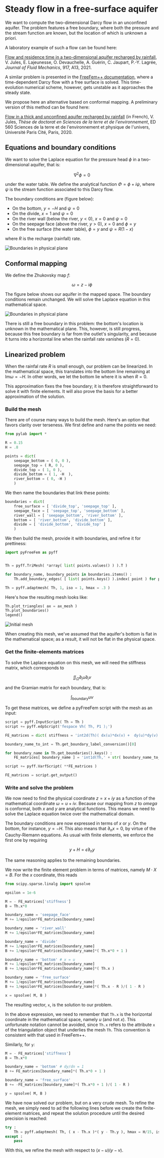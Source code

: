 # Steady flow in a free-surface aquifer

We want to compute the two-dimensional Darcy flow in an unconfined aquifer. The problem features a free boundary, where both the pressure and the stream function are known, but the location of which is unknown a priori.

A laboratory example of such a flow can be found here:

[Flow and residence time in a two-dimensional aquifer recharged by rainfall](https://hal.archives-ouvertes.fr/hal-03207646/document), V. Jules, E. Lajeunesse, O. Devauchelle, A. Guérin, C. Jaupart, P.-Y. Lagrée, *Journal of Fluid Mechanics*, 917, A13, 2021.

A similar problem is presented in the [FreeFem++ documentation](https://doc.freefem.org/models/free-boundary-problems.html), where a time-dependent Darcy flow with a free surface is solved. This time-evolution numerical scheme, however, gets unstable as it approaches the steady state.

We propose here an alternative based on conformal mapping. A preliminary version of this method can be found here:

[Flow in a thick and unconfined aquifer recharged by rainfall](https://u-paris.fr/theses/detail-dune-these/?id_these=4682) (in French), V. Jules,
*Thèse de doctorat en Sciences de la terre et de l'environnement*,
ED 560 Sciences de la terre et de l'environnement et physique de l'univers, Université Paris Cité, Paris, 2020.

## Equations and boundary conditions

We want to solve the Laplace equation for the pressure head $\phi$ in a two-dimensional aquifer, that is:

$$
\nabla^2 \phi = 0
$$

under the water table. We define the analytical function $\Phi=\phi + i \psi$, where $\psi$ is the stream function associated to this Darcy flow.

The boundary conditions are (figure below):

- On the bottom, $y = -H$ and $\psi=0$
- On the divide, $x = 1$ and $\psi=0$
- On the river wall (below the river, $y<0$), $x=0$ and $\psi=0$
- On the seepage face (above the river, $y>0$), $x=0$ and $\phi=y$
- On the free surface (the water table), $\phi = y$ and $\psi = R( 1 - x )$

where $R$ is the recharge (rainfall) rate.

![Boundaries in physical plane](../figures/aquifer_boundaries.svg)

## Conformal mapping

We define the Zhukovsky map $f$:

$$
\omega = z - i \phi
$$

The figure below shows our aquifer in the mapped space. The boundary conditions remain unchanged. We will solve the Laplace equation in this mathematical space.

![Boundaries in physical plane](../figures/aquifer_boundaries_mathematical_plane.svg)

There is still a free boundary in this problem: the bottom's location is unknown in the mathematical plane. This, however, is still progress, because this free boundary is far from the outlet's singularity, and because it turns into a horizontal line when the rainfall rate vanishes ($R=0$).

## Linearized problem

When the rainfal rate $R$ is small enough, our problem can be linearized. In the mathematical space, this translates into the bottom line remaining at $\mathrm{Im} \omega = - H$. In other words, we let the bottom lie where it is when $R=0$.

This approximation fixes the free boundary; it is therefore straightforward to solve it with finite elements. It will also prove the basis for a better approximation of the solution.

### Build the mesh

There are of course many ways to build the mesh. Here's an option that favors clarity over terseness. We first define and name the points we need:

```python
from pylab import *

R = 0.15
H = .8

points = dict(
    seepage_bottom = ( 0, 0 ),
    seepage_top = ( R, 0 ),
    divide_top = ( 1, 0 ),
    divide_bottom = ( 1, -H  ),
    river_bottom = ( 0, -H )
    )
```

We then name the boundaries that link these points:

```python
boundaries = dict(
    free_surface = [ 'divide_top', 'seepage_top' ],
    seepage_face = [ 'seepage_top', 'seepage_bottom' ],
    river_wall = [ 'seepage_bottom', 'river_bottom' ],
    bottom = [ 'river_bottom', 'divide_bottom' ],
    divide = [ 'divide_bottom', 'divide_top' ]
    )
```
We then build the mesh, provide it with boundaries, and refine it for prettiness:

```python
import pyFreeFem as pyff


Th = pyff.TriMesh( *array( list( points.values() ) ).T )

for boundary_name, boundary_points in boundaries.items() :
    Th.add_boundary_edges( [ list( points.keys() ).index( point ) for point in boundary_points ], boundary_name )

Th = pyff.adaptmesh( Th, 1, iso = 1, hmax = .3 )
```

Here's how the resulting mesh looks like:

```python
Th.plot_triangles( ax = ax_mesh )
Th.plot_boundaries()
legend()
```
![Initial mesh](../figures/free-surface_mesh.svg)

When creating this mesh, we've assumed that the aquifer's bottom is flat in the mathematical space; as a result, it will not be flat in the physical space.

### Get the finite-elements matrices

To solve the Laplace equation on this mesh, we will need the stiffness matrix, which corresponds to

$$
\iint_{\Omega} \partial_i u \partial_i v
$$

and the Gramian matrix for each boundary, that is:

$$
\int_{\mathrm{boundary}} u v
$$

To get these matrices, we define a pyFreeFem script with the mesh as an input:

```python
script = pyff.InputScript( Th = Th )
script += pyff.edpScript('fespace Vh( Th, P1 );')

FE_matrices = dict( stiffness = 'int2d(Th)( dx(u)*dx(v) +  dy(u)*dy(v) )' )

boundary_name_to_int = Th.get_boundary_label_conversion()[0]

for boundary_name in Th.get_boundaries().keys() :
    FE_matrices[ boundary_name ] = 'int1d(Th,' + str( boundary_name_to_int[ boundary_name ] ) + ')( u*v )'

script += pyff.VarfScript( **FE_matrices )

FE_matrices = script.get_output()
```

### Write and solve the problem

We now need to find the physical coordinate $z=x+iy$ as a function of the mathematical coordinate $\omega=u+iv$. Because our mapping from $z$ to $omega$ is conformal, both $x$ and $y$ are analytical functions. This means we need to solve the Laplace equation twice over the mathematical domain.

The boundary conditions are now expressed in terms of $x$ or $y$. On the bottom, for instance, $y = -H$. This also means that $\partial_n x=0$, by virtue of the Cauchy-Riemann equations. As usual with finite elements, we enforce the first one by requiring

$$
y + H = \epsilon \partial_n y
$$

The same reasoning applies to the remaining boundaries.

We now write the finite element problem in terms of matrices, namely $M \cdot X = B$. For the $x$ coordinate, this reads

```python
from scipy.sparse.linalg import spsolve

epsilon = 1e-6

M = - FE_matrices['stiffness']
B = Th.x*0

boundary_name = 'seepage_face'
M += 1/epsilon*FE_matrices[boundary_name]

boundary_name = 'river_wall'
M += 1/epsilon*FE_matrices[boundary_name]

boundary_name = 'divide'
M += 1/epsilon*FE_matrices[boundary_name]
B += 1/epsilon*FE_matrices[boundary_name]*( Th.x*0 + 1 )

boundary_name = 'bottom' # x = u
M += 1/epsilon*FE_matrices[boundary_name]
B += 1/epsilon*FE_matrices[boundary_name]*( Th.x )

boundary_name = 'free_surface'
M += 1/epsilon*FE_matrices[boundary_name]
B += 1/epsilon*FE_matrices[boundary_name]*( Th.x - R )/( 1 - R )

x = spsolve( M, B )
```
The resulting vector, `x`, is the solution to our problem.

In the above expression, we need to remember that `Th.x` is the horizontal coordinate in the mathematical space, namely $u$ (and not $x$). This unfortunate notation cannot be avoided, since `Th.x` refers to the attribute `x` of the triangulation object that underlies the mesh `Th`. This convention is consistent with that used in FreeFem++.

Similarly, for `y`:

```python
M = - FE_matrices['stiffness']
B = Th.x*0

boundary_name = 'bottom' # dy/dn = 1
B += FE_matrices[boundary_name]*( Th.x*0 + 1 )

boundary_name = 'free_surface'
B += -FE_matrices[boundary_name]*( Th.x*0 + 1 )/( 1 - R )

y = spsolve( M, B )
```

We have now solved our problem, but on a very crude mesh. To refine the mesh, we simply need to ad the following lines before we create the finite-element matrices, and repeat the solution procedure until the desired precision is reached:

```python
try :
    Th = pyff.adaptmesh( Th, ( x - Th.x )*( y - Th.y ), hmax = H/15, iso = 1, err = 1e-2 )
except :
    pass
```
With this, we refine the mesh with respect to $(x-u)(y-v)$.
